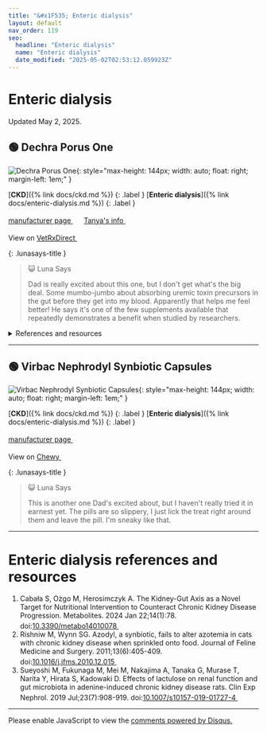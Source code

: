 ```yaml
---
title: "&#x1F535; Enteric dialysis"
layout: default
nav_order: 119
seo:
  headline: "Enteric dialysis"
  name: "Enteric dialysis"
  date_modified: "2025-05-02T02:53:12.059923Z"
---
```


# Enteric dialysis

Updated May 2, 2025.



## &#x1F7E2; Dechra Porus One

![Dechra Porus One](https://www.porus-one.com/admin/public/getimage.ashx?Image=/Files/Images/Porus_One-IT-PL-UK-Carton-30_x_500mg-2.png&Width=1920&Height=1440&Format=webp&Quality=75&Crop=0){: style="max-height: 144px; width: auto; float: right; margin-left: 1em;" }

[**CKD**]({% link docs/ckd.md %})
{: .label }
[**Enteric dialysis**]({% link docs/enteric-dialysis.md %})
{: .label }

 <a href="https://www.porus-one.com" class="external" target="_blank">manufacturer page&nbsp;<svg width="18" height="18" viewBox="0 0 24 24"><use xlink:href="#svg-external-link"></use></svg></a> <a href="https://felinecrf.org/treatments_waste_products_regulation.htm#porus_one" class="external" target="_blank">Tanya's info&nbsp;<svg width="18" height="18" viewBox="0 0 24 24"><use xlink:href="#svg-external-link"></use></svg></a>

View on <a href="https://www.vetrxdirect.com/product/view/porus-one-renaltec-for-kidney-health-in-cats-otc" class="external" target="_blank">VetRxDirect&nbsp;<svg width="18" height="18" viewBox="0 0 24 24"><use xlink:href="#svg-external-link"></use></svg></a>

{: .lunasays-title }
> &#x1F63A; Luna Says
>
> Dad is really excited about this one, but I don't get what's the big deal. Some mumbo-jumbo about absorbing uremic toxin precursors in the gut before they get into my blood. Apparently that helps me feel better! He says it's one of the few supplements available that repeatedly demonstrates a benefit when studied by researchers.

<details markdown="block">
<summary>References and resources</summary>

1.  Mottet J, Kowollik, N. Renaltec attenuates serum levels of indoxyl sulfate in geriatric cats. BSAVA Congress Proceedings 2019. doi:<a href="https://doi.org/10.22233/9781910443699.58.2" class="external" target="_blank">10.22233/9781910443699.58.2&nbsp;<svg width="18" height="18" viewBox="0 0 24 24"><use xlink:href="#svg-external-link"></use></svg></a>
1.  Paschall RE, Quimby JM, Lourenço BN, Summers SC, Schmiedt CW. The Effect of Renaltec on Serum Uremic Toxins in Cats with Experimentally Induced Chronic Kidney Disease. Veterinary Sciences. 2024; 11(8):379. doi:<a href="https://doi.org/10.3390/vetsci11080379" class="external" target="_blank">10.3390/vetsci11080379&nbsp;<svg width="18" height="18" viewBox="0 0 24 24"><use xlink:href="#svg-external-link"></use></svg></a>

</details>

* * *



## &#x1F7E2; Virbac Nephrodyl Synbiotic Capsules

![Virbac Nephrodyl Synbiotic Capsules](https://vet-us.virbac.com/files/live/sites/virbac-b2b-usa/files/pictures/Product%20Shots/Nephrodyl/Nephrodyl_US_face_250px.png){: style="max-height: 144px; width: auto; float: right; margin-left: 1em;" }

[**CKD**]({% link docs/ckd.md %})
{: .label }
[**Enteric dialysis**]({% link docs/enteric-dialysis.md %})
{: .label }

 <a href="https://us.virbac.com/products/supplements/nephrodylTM-synbiotic-capsules" class="external" target="_blank">manufacturer page&nbsp;<svg width="18" height="18" viewBox="0 0 24 24"><use xlink:href="#svg-external-link"></use></svg></a>

View on <a href="https://www.chewy.com/dp/1091558" class="external" target="_blank">Chewy&nbsp;<svg width="18" height="18" viewBox="0 0 24 24"><use xlink:href="#svg-external-link"></use></svg></a>

{: .lunasays-title }
> &#x1F63A; Luna Says
>
> This is another one Dad's excited about, but I haven't really tried it in earnest yet. The pills are so slippery, I just lick the treat right around them and leave the pill. I'm sneaky like that.

* * *


# Enteric dialysis references and resources

1.  Cabała S, Ożgo M, Herosimczyk A. The Kidney-Gut Axis as a Novel Target for Nutritional Intervention to Counteract Chronic Kidney Disease Progression. Metabolites. 2024 Jan 22;14(1):78. doi:<a href="https://doi.org/10.3390/metabo14010078" class="external" target="_blank">10.3390/metabo14010078&nbsp;<svg width="18" height="18" viewBox="0 0 24 24"><use xlink:href="#svg-external-link"></use></svg></a>
1.  Rishniw M, Wynn SG. Azodyl, a synbiotic, fails to alter azotemia in cats with chronic kidney disease when sprinkled onto food. Journal of Feline Medicine and Surgery. 2011;13(6):405-409. doi:<a href="https://doi.org/10.1016/j.jfms.2010.12.015" class="external" target="_blank">10.1016/j.jfms.2010.12.015&nbsp;<svg width="18" height="18" viewBox="0 0 24 24"><use xlink:href="#svg-external-link"></use></svg></a>
1.  Sueyoshi M, Fukunaga M, Mei M, Nakajima A, Tanaka G, Murase T, Narita Y, Hirata S, Kadowaki D. Effects of lactulose on renal function and gut microbiota in adenine-induced chronic kidney disease rats. Clin Exp Nephrol. 2019 Jul;23(7):908-919. doi:<a href="https://doi.org/10.1007/s10157-019-01727-4" class="external" target="_blank">10.1007/s10157-019-01727-4&nbsp;<svg width="18" height="18" viewBox="0 0 24 24"><use xlink:href="#svg-external-link"></use></svg></a>

* * *

<div id="disqus_thread"></div>
<script>
    var disqus_config = function () {
      this.page.url = '{{ page.url | absolute_url }}';
      this.page.identifier = '{{ page.url | absolute_url }}';
    };
    (function() {
    var d = document, s = d.createElement('script');
    s.src = 'https://ckdcatsupplies.disqus.com/embed.js';
    s.setAttribute('data-timestamp', +new Date());
    (d.head || d.body).appendChild(s);
    })();
</script>
<noscript>Please enable JavaScript to view the <a href="https://disqus.com/?ref_noscript">comments powered by Disqus.</a></noscript>

<!-- Updated 2025-05-02 02:53:12.059923Z -->
